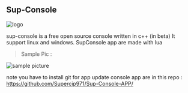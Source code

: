 ## Sup-Console

![logo](https://nsa40.casimages.com/img/2020/02/06/20020609002924383.png)

sup-console is a free open source console written in c++ (in beta) 
It support linux and windows. 
 SupConsole app are made with lua


> Sample Pic : 

![sample picture](https://nsa40.casimages.com/img/2020/02/03/200203081344958140.png)




note you have to install git for app update
console app are in this repo : https://github.com/Supercip971/Sup-Console-APP/


